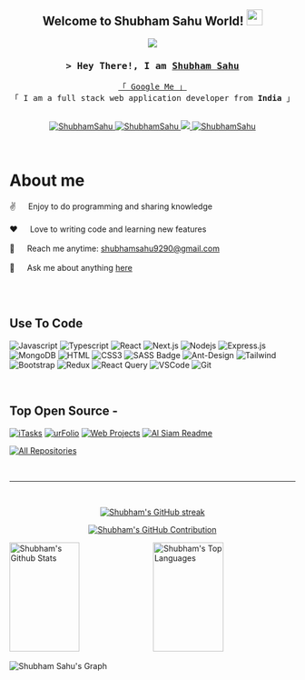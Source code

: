 
<h2 align="center">
  Welcome to Shubham Sahu World!
  <img src="https://media.giphy.com/media/hvRJCLFzcasrR4ia7z/giphy.gif" width="28">
</h2>


<p align="center">
  <a href="https://github.com/shubhcode92"><img src="https://readme-typing-svg.herokuapp.com/?lines=Self%20Taught%20Programmer;Full%20Stack%20Developer;Always%20learning%20new%20things&center=true&width=380&height=45"></a>
</p>

 

<!-- Intro  -->
<h3 align="center">
        <samp>&gt; Hey There!, I am
                <b><a target="_blank" href="">Shubham Sahu</a></b>
        </samp>
</h3>


<p align="center"> 
  <samp>
    <a href="https://www.google.com/search?q=Shubham+Sahu">「 Google Me 」</a>
    <br>
    「 I am a full stack web application developer from <b>India</b> 」
    <br>
    <br>
  </samp>
</p>

<p align="center">
 <a href="https://shubhcode92.github.io/shubh-portfolio/" target="blank">
  <img src="https://img.shields.io/badge/Website-DC143C?style=for-the-badge&logo=medium&logoColor=white" alt="ShubhamSahu" />
 </a>
 <a href="https://linkedin.com/in/shubhcode92" target="_blank">
  <img src="https://img.shields.io/badge/LinkedIn-0077B5?style=for-the-badge&logo=linkedin&logoColor=white" alt="ShubhamSahu"/>
 </a>
 <a href="https://twitter.com/shubhcode92" target="_blank">
  <img src="https://img.shields.io/badge/Twitter-1DA1F2?style=for-the-badge&logo=twitter&logoColor=white" />
 </a>
 <a href="https://instagram.com/shubhcode92" target="_blank">
  <img src="https://img.shields.io/badge/Instagram-fe4164?style=for-the-badge&logo=instagram&logoColor=white" alt="ShubhamSahu" />
 </a>
</p>
<br />

<!-- About Section -->
 # About me
 
<p>
<!--  <img align="right" width="350" src="https://github.com/alsiam/alsiam/blob/main/readme.md" alt="Coding gif" /> -->
  
 ✌️ &emsp; Enjoy to do programming and sharing knowledge <br/><br/>
 ❤️ &emsp; Love to writing code and learning new features<br/><br/>
 📧 &emsp; Reach me anytime: shubhamsahu9290@gmail.com<br/><br/>
 💬 &emsp; Ask me about anything [here](https://github.com/shubhcode92/shubhcode92/issues)

</p>

<br/>
<br/>

## Use To Code

![Javascript](https://img.shields.io/badge/Javascript-F0DB4F?style=for-the-badge&labelColor=black&logo=javascript&logoColor=F0DB4F)
![Typescript](https://img.shields.io/badge/Typescript-007acc?style=for-the-badge&labelColor=black&logo=typescript&logoColor=007acc)
![React](https://img.shields.io/badge/-React-61DBFB?style=for-the-badge&labelColor=black&logo=react&logoColor=61DBFB)
![Next.js](https://img.shields.io/badge/next.js-000000?style=for-the-badge&logo=nextdotjs&logoColor=white)
![Nodejs](https://img.shields.io/badge/Nodejs-3C873A?style=for-the-badge&labelColor=black&logo=node.js&logoColor=3C873A)
![Express.js](https://img.shields.io/badge/Express.js-000000?style=for-the-badge&logo=express&logoColor=white)
![MongoDB](https://img.shields.io/badge/MongoDB-4EA94B?style=for-the-badge&logo=mongodb&logoColor=white)
![HTML](https://img.shields.io/badge/HTML5-E34F26?style=for-the-badge&logo=html5&logoColor=white)
![CSS3](https://img.shields.io/badge/CSS3-1572B6?style=for-the-badge&logo=css3&logoColor=white)
![SASS Badge](https://img.shields.io/badge/Sass-CC6699?style=for-the-badge&logo=sass&logoColor=white)
![Ant-Design](https://img.shields.io/badge/AntDesign-0170FE?style=for-the-badge&logo=antdesign&logoColor=white)
![Tailwind](https://img.shields.io/badge/Tailwind_CSS-092749?style=for-the-badge&logo=tailwindcss&logoColor=06B6D4&labelColor=000000)
![Bootstrap](https://img.shields.io/badge/Bootstrap-563D7C?style=for-the-badge&logo=bootstrap&logoColor=white)
![Redux](https://img.shields.io/badge/Redux-593D88?style=for-the-badge&logo=redux&logoColor=white)
![React Query](https://img.shields.io/badge/-React_Query-FF4154?style=for-the-badge&logo=react%20query&logoColor=white)
![VSCode](https://img.shields.io/badge/Visual_Studio-0078d7?style=for-the-badge&logo=visual%20studio&logoColor=white)
![Git](https://img.shields.io/badge/Git-F05032?style=for-the-badge&logo=git&logoColor=white)

<br/>

## Top Open Source -
[![iTasks](https://github-readme-stats.vercel.app/api/pin/?username=shubhcode92&repo=backend-sentimant-analysis-app&border_color=7F3FBF&bg_color=0D1117&title_color=C9D1D9&text_color=8B949E&icon_color=7F3FBF)](https://github.com/shubhcode92/backend-sentimant-analysis-app)
[![urFolio](https://github-readme-stats.vercel.app/api/pin/?username=shubhcode92&repo=currencyConverter&border_color=7F3FBF&bg_color=0D1117&title_color=C9D1D9&text_color=8B949E&icon_color=7F3FBF)](https://github.com/shubhcode92/currencyConverter)
[![Web Projects](https://github-readme-stats.vercel.app/api/pin/?username=shubhcode92&repo=Product_Transaction_Frontend&border_color=7F3FBF&bg_color=0D1117&title_color=C9D1D9&text_color=8B949E&icon_color=7F3FBF)](https://github.com/shubhcode92/Product_Transaction_Frontend)
[![Al Siam Readme](https://github-readme-stats.vercel.app/api/pin/?username=shubhcode92&repo=Unboxing_Community_App&border_color=7F3FBF&bg_color=0D1117&title_color=C9D1D9&text_color=8B949E&icon_color=7F3FBF)](https://github.com/shubhcode92/Unboxing_Community_App)

<p align="left">
  <a href="https://github.com/shubhcode92?tab=repositories" target="_blank"><img alt="All Repositories" title="All Repositories" src="https://img.shields.io/badge/-All%20Repos-2962FF?style=for-the-badge&logo=koding&logoColor=white"/></a>
</p>

<br/>
<hr/>
<br/>

<p align="center">
  <a href="https://github.com/alsiam">
    <img src="https://github-readme-streak-stats.herokuapp.com/?user=shubhcode92&theme=radical&border=7F3FBF&background=0D1117" alt="Shubham's GitHub streak"/>
  </a>
</p>

<p align="center">
  <a href="https://github.com/shubhcode92">
    <img src="https://github-profile-summary-cards.vercel.app/api/cards/profile-details?username=shubhcode92&theme=radical" alt="Shubham's GitHub Contribution"/>
  </a>
</p>

<a> 
    <a href="https://github.com/shubhcode92"><img alt="Shubham's Github Stats" src="https://denvercoder1-github-readme-stats.vercel.app/api?username=shubhcode92&show_icons=true&count_private=true&theme=react&border_color=7F3FBF&bg_color=0D1117&title_color=F85D7F&icon_color=F8D866" height="192px" width="49.5%"/></a>
  <a href="https://github.com/shubhcode92"><img alt="Shubham's Top Languages" src="https://denvercoder1-github-readme-stats.vercel.app/api/top-langs/?username=shubhcode92&langs_count=8&layout=compact&theme=react&border_color=7F3FBF&bg_color=0D1117&title_color=F85D7F&icon_color=F8D866" height="192px" width="49.5%"/></a>
  <br/>
</a>


![Shubham Sahu's Graph](https://github-readme-activity-graph.vercel.app/graph?username=shubhcode92&custom_title=Al%20Siam's%20GitHub%20Activity%20Graph&bg_color=0D1117&color=7F3FBF&line=7F3FBF&point=7F3FBF&area_color=FFFFFF&title_color=FFFFFF&area=true)
